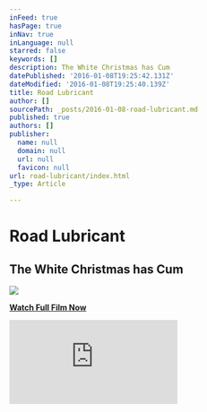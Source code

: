 ```yaml
---
inFeed: true
hasPage: true
inNav: true
inLanguage: null
starred: false
keywords: []
description: The White Christmas has Cum
datePublished: '2016-01-08T19:25:42.131Z'
dateModified: '2016-01-08T19:25:40.139Z'
title: Road Lubricant
author: []
sourcePath: _posts/2016-01-08-road-lubricant.md
published: true
authors: []
publisher:
  name: null
  domain: null
  url: null
  favicon: null
url: road-lubricant/index.html
_type: Article

---
```

# Road Lubricant

## The White Christmas has Cum
![](https://s3-us-west-2.amazonaws.com/the-grid-img/p/0098746552aad9060f5069682f5554fffb182272.png)

**[Watch Full Film Now][0]**

<iframe src="https://player.vimeo.com/video/144458449?title=0&amp;
byline=0&amp;portrait=0" frameborder="0" style=""></iframe>



[0]: https://vimeo.com/149931768